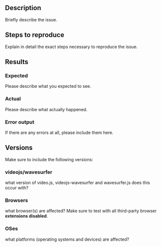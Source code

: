 ## Description
Briefly describe the issue.

## Steps to reproduce
Explain in detail the exact steps necessary to reproduce the issue.

## Results
### Expected
Please describe what you expected to see.

### Actual
Please describe what actually happened.

### Error output
If there are any errors at all, please include them here.

## Versions
Make sure to include the following versions:
### videojs/wavesurfer
what version of video.js, videojs-wavesurfer and wavesurfer.js does this occur with?
### Browsers
what browser(s) are affected? Make sure to test with all third-party browser **extensions disabled**.
### OSes
what platforms (operating systems and devices) are affected?
